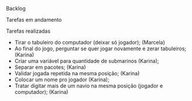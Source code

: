 Backlog

Tarefas em andamento

Tarefas realizadas
- Tirar o tabuleiro do computador (deixar só jogador); (Marcela)
- Ao final do jogo, perguntar se quer jogar novamente e zerar tabuleiros; (Karina)
- Criar uma variável para quantidade de submarinos (Karina);
- Separar em pacotes; (Karina)
- Validar jogada repetida na mesma posição; (Karina)
- Colocar um nome pro jogador (Karina);
- Tratar digitar mais de um navio na mesma posição (jogador e computador); (Karina)